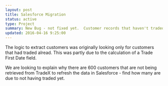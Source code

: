 ```yaml
---
layout: post
title: Salesforce Migration
status: active
type: Project
summary: New Bug - not fixed yet.  Customer records that haven't traded yet are not being synchronized from TradeX to SF.
updated: 2016-04-16 9:25:00
---
```


The logic to extract customers was originally looking only for customers that had traded alread.  This was partly due to the calculation of a Trade First Date field.

We are looking to explain why there are 600 customers that are not being retrieved from TradeX to refresh the data in Salesforce - find how many are due to not having traded yet.